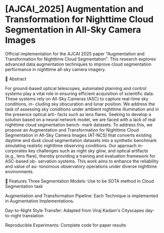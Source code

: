 # [AJCAI_2025] Augmentation and Transformation for Nighttime Cloud Segmentation in All-Sky Camera Images

Official implementation for the AJCAI 2025 paper "Augmentation and Transformation for Nighttime Cloud Segmentation". This research explores advanced data augmentation techniques to improve cloud segmentation performance in nighttime all-sky camera imagery.

📖 Abstract

For ground-based optical telescopes, automated planning and control
systems play a vital role in ensuring efficient acquisition of scientific data. These
systems rely on All-Sky Cameras (ASC) to capture real-time sky conditions, in-
cluding sky obscuration and lunar position. We address the task of assessing sky
conditions under ambient nighttime illumination and in the presence optical arti-
facts such as lens flares. Seeking to develop a solution based on a neural network
model, we are faced with a lack of real nighttime cloud segmentation bench-
mark datasets. To address this, we propose an Augmentation and Transformation
for Nighttime Cloud Segmentation in All-Sky Camera Images (AT-NCS) that
converts existing daytime and dusk cloud segmentation datasets into a synthetic
benchmark simulating realistic nighttime observing conditions. Our approach in-
corporates key challenges such as night sky glow, and optical artifacts (e.g., lens
flare), thereby providing a training and evaluation framework for ASC-based ob-
servation systems. This work aims to enhance the reliability and value of au-
tonomous observatory operations under diverse nighttime environments.

🚀 Features
Three Segmentation Models: Use to be SOTA method in Cloud Segmentation task

Augmentation and Transformation Pipeline: Each Technique is implemented in Augmentation Implementations.

Day-to-Night Style Transfer: Adapted from Viraj Kadam's Cityscapes day-to-night translation

Reproducible Experiments: Complete code for paper results

